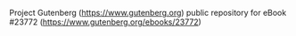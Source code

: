 Project Gutenberg (https://www.gutenberg.org) public repository for eBook #23772 (https://www.gutenberg.org/ebooks/23772)
